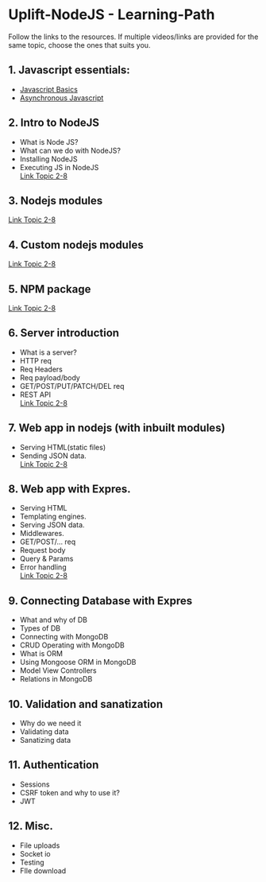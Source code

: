 # Uplift-NodeJS - Learning-Path
Follow the links to the resources. If multiple videos/links are provided for the same topic, choose the ones that suits you.

## 1. Javascript essentials:

* [Javascript Basics](Javascript%20Essestials/Javascript%20basics.md)
* [Asynchronous Javascript](Javascript%20Essestials/Asynchronous%20JS.md)

 ## 2. Intro to NodeJS
* What is Node JS?
* What can we do with NodeJS?
* Installing NodeJS
* Executing JS in NodeJS  
[Link Topic 2-8](https://github.com/blitz450/Uplift-NodeJS-Learning-Path/blob/master/NodeJS%20and%20Express/NodeJS-Express.md)

## 3. Nodejs modules 
[Link Topic 2-8](https://github.com/blitz450/Uplift-NodeJS-Learning-Path/blob/master/NodeJS%20and%20Express/NodeJS-Express.md)

## 4. Custom nodejs modules
[Link Topic 2-8](https://github.com/blitz450/Uplift-NodeJS-Learning-Path/blob/master/NodeJS%20and%20Express/NodeJS-Express.md)

## 5. NPM package
[Link Topic 2-8](https://github.com/blitz450/Uplift-NodeJS-Learning-Path/blob/master/NodeJS%20and%20Express/NodeJS-Express.md)

## 6. Server introduction
* What is a server?
* HTTP req
* Req Headers
* Req payload/body
* GET/POST/PUT/PATCH/DEL  req
* REST API  
[Link Topic 2-8](https://github.com/blitz450/Uplift-NodeJS-Learning-Path/blob/master/NodeJS%20and%20Express/NodeJS-Express.md)

## 7. Web app in nodejs (with inbuilt modules)
* Serving HTML(static files)
* Sending JSON data.  
[Link Topic 2-8](https://github.com/blitz450/Uplift-NodeJS-Learning-Path/blob/master/NodeJS%20and%20Express/NodeJS-Express.md)

## 8. Web app with Expres.
* Serving HTML
* Templating engines.
* Serving JSON data.
* Middlewares.
* GET/POST/… req
* Request body
* Query & Params
* Error handling  
[Link Topic 2-8](https://github.com/blitz450/Uplift-NodeJS-Learning-Path/blob/master/NodeJS%20and%20Express/NodeJS-Express.md)

## 9. Connecting Database with Expres
* What and why of DB
* Types of DB
* Connecting with MongoDB
* CRUD Operating with MongoDB
* What is ORM
* Using Mongoose ORM in MongoDB
* Model View Controllers
* Relations in MongoDB

## 10. Validation and sanatization
* Why do we need it
* Validating data
* Sanatizing data

## 11. Authentication
* Sessions
* CSRF token and why to use it?
* JWT

## 12. Misc.
* File uploads
* Socket io
* Testing
* FIle download
